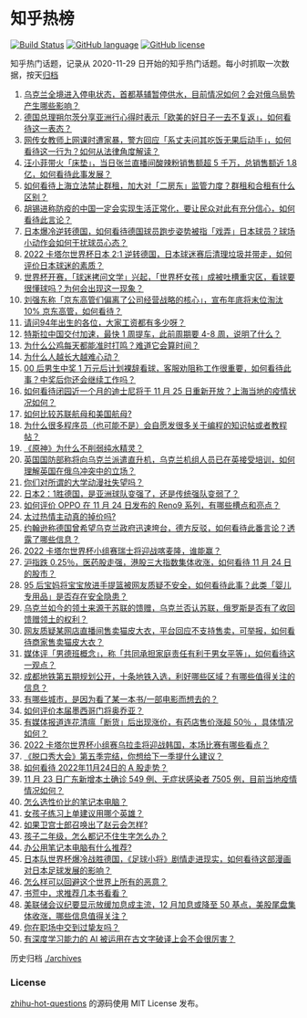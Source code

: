 # 知乎热榜
[![Build Status](https://github.com/ToWeLong/zhihu-hot-questions/workflows/CI/badge.svg)](https://github.com/ToWeLong/zhihu-hot-questions/actions)
[![GitHub language](https://img.shields.io/badge/language-golang-orange.svg)](https://golang.org/)
[![GitHub license](https://img.shields.io/github/license/ToWeLong/zhihu-hot-questions)](https://github.com/ToWeLong/zhihu-hot-questions/blob/main/LICENSE)

知乎热门话题，记录从 2020-11-29 日开始的知乎热门话题。每小时抓取一次数据，按天[归档](./archives)

<!-- BEGIN -->

1. [乌克兰全境进入停电状态，首都基辅暂停供水，目前情况如何？会对俄乌局势产生哪些影响？](https://www.zhihu.com/question/568533689)
1. [德国总理朔尔茨分享亚洲行心得时表示「欧美的好日子一去不复返」，如何看待这一表态？](https://www.zhihu.com/question/568358655)
1. [网传女教师上网课时遭家暴，警方回应「系丈夫问其吃饭无果后动手」，如何看待这一行为？如何从法律角度解读？](https://www.zhihu.com/question/568553494)
1. [汪小菲带火「床垫」，当日张兰直播间酸辣粉销售额超 5 千万，总销售额近 1.8 亿，如何看待此事发展？](https://www.zhihu.com/question/568380602)
1. [如何看待上海立法禁止群租，加大对「二房东」监管力度？群租和合租有什么区别？](https://www.zhihu.com/question/568414924)
1. [胡锡进称防疫的中国一定会实现生活正常化，要让民众对此有充分信心，如何看待此言论？](https://www.zhihu.com/question/568555307)
1. [日本爆冷逆转德国，如何看待德国球员跑步姿势被指「戏弄」日本球员？球场小动作会如何干扰球员心态？](https://www.zhihu.com/question/568566288)
1. [2022 卡塔尔世界杯日本 2:1 逆转德国，日本球迷赛后清理垃圾并带走，如何评价日本球迷的素质？](https://www.zhihu.com/question/568537177)
1. [世界杯开赛，「球迷拷问文学」兴起，「世界杯女孩」成被吐槽重灾区，看球要很懂球吗？为何会出现这一现象？](https://www.zhihu.com/question/568351987)
1. [刘强东称「京东高管们偏离了公司经营战略的核心」，宣布年底将末位淘汰 10% 京东高管，如何看待？](https://www.zhihu.com/question/568584990)
1. [请问94年出生的各位，大家工资都有多少呀？](https://www.zhihu.com/question/567763150)
1. [特斯拉中国交付加速，最快 1 周提车，此前周期要 4-8 周，说明了什么？](https://www.zhihu.com/question/567007244)
1. [为什么公鸡每天都能准时打鸣？难道它会算时间？](https://www.zhihu.com/question/533828207)
1. [为什么人越长大越难心动？](https://www.zhihu.com/question/568575078)
1. [00 后男生中奖 1 万元后计划裸辞看球，客服劝阻称工作很重要，如何看待此事？中奖后你还会继续工作吗？](https://www.zhihu.com/question/568144713)
1. [如何看待闭园近一个月的迪士尼将于 11 月 25 日重新开放？上海当地的疫情状况如何？](https://www.zhihu.com/question/568558425)
1. [如何比较苏联航母和美国航母?](https://www.zhihu.com/question/567477616)
1. [为什么很多程序员（也可能不是）会自愿发很多关于编程的知识帖或者教程帖？](https://www.zhihu.com/question/561576104)
1. [《原神》为什么不削弱纯水精灵？](https://www.zhihu.com/question/567758051)
1. [英国国防部称将向乌克兰派遣直升机，乌克兰机组人员已在英接受培训，如何理解英国在俄乌冲突中的立场？](https://www.zhihu.com/question/568371358)
1. [你们对所谓的大学动漫社失望吗？](https://www.zhihu.com/question/295503875)
1. [日本2：1胜德国，是亚洲球队变强了，还是传统强队变弱了？](https://www.zhihu.com/question/568445054)
1. [如何评价 OPPO 在 11 月 24 日发布的 Reno9 系列，有哪些槽点和亮点？](https://www.zhihu.com/question/568568242)
1. [太过热情主动真的掉价吗?](https://www.zhihu.com/question/566890573)
1. [约翰逊称德国曾希望乌克兰政府迅速垮台，德方反驳，如何看待此番言论？透露了哪些信息？](https://www.zhihu.com/question/568554562)
1. [2022 卡塔尔世界杯小组赛瑞士将迎战喀麦隆，谁能赢？](https://www.zhihu.com/question/568525141)
1. [沪指跌 0.25％，医药股走强，港股三大指数集体收涨，如何看待 11 月 24 日的股市？](https://www.zhihu.com/question/568561250)
1. [95 后宝妈将宝宝放进手提篮被网友质疑不安全，如何看待此事？此类「婴儿专用品」是否存在安全隐患？](https://www.zhihu.com/question/568162918)
1. [乌克兰如今的领土来源于苏联的馈赠，乌克兰否认苏联，俄罗斯是否有了收回馈赠领土的权利？](https://www.zhihu.com/question/568553256)
1. [网友质疑某网店直播间售卖猫皮大衣，平台回应不支持售卖，可举报，如何看待商家售卖猫皮大衣？](https://www.zhihu.com/question/568170513)
1. [媒体评「男德班概念」，称「共同承担家庭责任有利于男女平等」，如何看待这一观点？](https://www.zhihu.com/question/568380297)
1. [成都地铁第五期规划公开，十条地铁入选，利好哪些区域？有哪些值得关注的信息？](https://www.zhihu.com/question/568011739)
1. [有哪些城市，是因为看了某一本书/一部电影而想去的？](https://www.zhihu.com/question/568032986)
1. [如何评价本届墨西哥门将奥乔亚？](https://www.zhihu.com/question/24320694)
1. [有媒体报道连花清瘟「断货」后出现涨价，有药店售价涨超 50％ ，具体情况如何？](https://www.zhihu.com/question/568387310)
1. [2022 卡塔尔世界杯小组赛乌拉圭将迎战韩国，本场比赛有哪些看点？](https://www.zhihu.com/question/568525339)
1. [《脱口秀大会》第五季完结，你想给下一季提什么建议？](https://www.zhihu.com/question/567213680)
1. [如何看待 2022年11月24日的 A 股走势？](https://www.zhihu.com/question/568591056)
1. [11 月 23 日广东新增本土确诊 549 例、无症状感染者 7505 例，目前当地疫情情况如何？](https://www.zhihu.com/question/568547206)
1. [怎么选性价比的笔记本电脑？](https://www.zhihu.com/question/566636818)
1. [女孩子练习上单建议用哪个英雄？](https://www.zhihu.com/question/567480884)
1. [如果卫宫士郎召唤出了赵云会怎样?](https://www.zhihu.com/question/434744462)
1. [孩子二年级，怎么都记不住生字怎么办？](https://www.zhihu.com/question/505186541)
1. [办公用笔记本电脑有什么推荐?](https://www.zhihu.com/question/566708194)
1. [日本队世界杯爆冷战胜德国，《足球小将》剧情走进现实，如何看待这部漫画对日本足球发展的影响？](https://www.zhihu.com/question/568554764)
1. [怎么样可以回避这个世界上所有的恶意？](https://www.zhihu.com/question/568467985)
1. [书荒中，求推荐几本书看看？](https://www.zhihu.com/question/567278748)
1. [美联储会议纪要显示放缓加息成主流，12 月加息或降至 50 基点，美股尾盘集体收涨，哪些信息值得关注？](https://www.zhihu.com/question/568548171)
1. [你在职场中交到过挚友吗？](https://www.zhihu.com/question/567608976)
1. [有深度学习能力的 AI 被运用在古文字破译上会不会很厉害？](https://www.zhihu.com/question/64994106)

<!-- END -->

历史归档 [./archives](./archives)


### License
[zhihu-hot-questions](https://github.com/towelong/zhihu-hot-questions) 的源码使用 MIT License 发布。